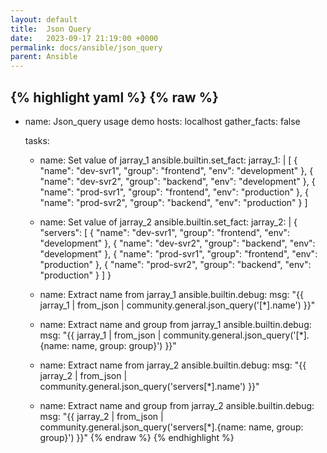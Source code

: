 ```yaml
---
layout: default
title:  Json Query
date:   2023-09-17 21:19:00 +0000
permalink: docs/ansible/json_query
parent: Ansible
---
```


{% highlight yaml %}
{% raw %}
---
- name: Json_query usage demo
  hosts: localhost
  gather_facts: false

  tasks:
    - name: Set value of jarray_1
      ansible.builtin.set_fact:
        jarray_1: |
          [
            {
              "name": "dev-svr1",
              "group": "frontend",
              "env": "development"
            },
            {
              "name": "dev-svr2",
              "group": "backend",
              "env": "development"
            },
            {
              "name": "prod-svr1",
              "group": "frontend",
              "env": "production"
            },
            {
              "name": "prod-svr2",
              "group": "backend",
              "env": "production"
            }
          ]

    - name: Set value of jarray_2
      ansible.builtin.set_fact:
        jarray_2: |
          { "servers": [
              {
                "name": "dev-svr1",
                "group": "frontend",
                "env": "development"
              },
              {
                "name": "dev-svr2",
                "group": "backend",
                "env": "development"
              },
              {
                "name": "prod-svr1",
                "group": "frontend",
                "env": "production"
              },
              {
                "name": "prod-svr2",
                "group": "backend",
                "env": "production"
              }
            ]
          }

    - name: Extract name from jarray_1
      ansible.builtin.debug:
        msg: "{{ jarray_1 | from_json | community.general.json_query('[*].name') }}"

    - name: Extract name and group from jarray_1
      ansible.builtin.debug:
        msg: "{{ jarray_1 | from_json | community.general.json_query('[*].{name: name, group: group}') }}"

    - name: Extract name from jarray_2
      ansible.builtin.debug:
        msg: "{{ jarray_2 | from_json | community.general.json_query('servers[*].name') }}"

    - name: Extract name and group from jarray_2
      ansible.builtin.debug:
        msg: "{{ jarray_2 | from_json | community.general.json_query('servers[*].{name: name, group: group}') }}"
{% endraw %}
{% endhighlight %}